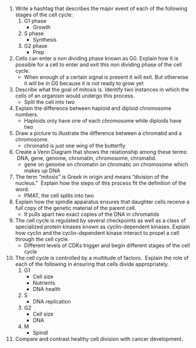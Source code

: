 1. Write a hashtag that describes the major event of each of the following stages of the cell cycle:  
	1. G1 phase
		- Growth
	2. S phase 
		- Synthesis
	3. G2 phase
		- Prep
2. Cells can enter a non dividing phase known as G0. Explain how it is possible for a cell to enter and exit this non dividing phase of the cell cycle.
	- When enough of a certain signal is present it will exit. But otherwise it will be in G0 because it is not ready to grow yet
3. Describe what the goal of mitosis is. Identify two instances in which the cells of an organism would undergo this process.
	- Split the cell into two
4. Explain the difference between haploid and diploid chromosome numbers.
	- Haploids only have one of each chromosome while diploids have two
5. Draw a picture to illustrate the difference between a chromatid and a chromosome.
	- chromatid is just one wing of the butterfly
6. Create a Venn Diagram that shows the relationship among these terms:  DNA, gene, genome, chromatin, chromosome, chromatid.
	- gene on genome on chromatin on chromatic on chromosome which makes up DNA
7. The term “mitosis” is Greek in origin and means “division of the nucleus.”  Explain how the steps of this process fit the definition of the word.
	- PMAT, the cell splits into two
8. Explain how the spindle apparatus ensures that daughter cells receive a full copy of the genetic material of the parent cell.
	- It pulls apart two exact copies of the DNA in chromatids
9. The cell cycle is regulated by several checkpoints as well as a class of specialized protein kinases known as cyclin-dependent kinases. Explain how cyclin and the cyclin-dependent kinase interact to propel a cell through the cell cycle.
	- Different levels of CDKs trigger and begin different stages of the cell cycle
10. The cell cycle is controlled by a multitude of factors.  Explain the role of each of the following in ensuring that cells divide appropriately.  
	1. G1
		- Cell size
		- Nutrients
		- DNA health
	2. S
		- DNA replication
	3. G2
		- Cell size
		- DNA
	4. M
		- Spindl
11. Compare and contrast healthy cell division with cancer development.